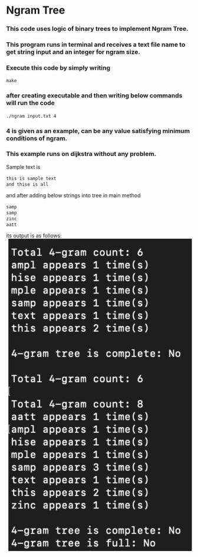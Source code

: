 # Ngram Tree
### This code uses logic of binary trees to implement Ngram Tree. 

### This program runs in terminal and receives a text file name to get string input and an integer for ngram size. 

### Execute this code by simply writing

```
make
```

### after creating executable and then writing below commands will run the code

```
./ngram input.txt 4
```

### 4 is given as an example, can be any value satisfying minimum conditions of ngram.

### This example runs on dijkstra without any problem.

Sample text is 
```
this is sample text
and thise is all
```
and after adding below strings into tree in main method
```
samp
samp
zinc
aatt
```
its output is as follows:
![Sample Output](https://github.com/gokiberk/DataStructures/blob/main/NgramTree/image.png?raw=true)
